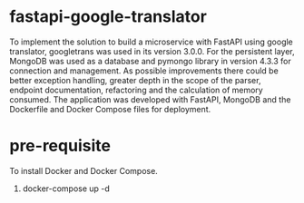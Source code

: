 # fastapi-google-translator
To implement the solution to build a microservice with FastAPI using google translator, googletrans was used in its version 3.0.0. For the persistent layer, MongoDB was used as a database and pymongo library in version 4.3.3 for connection and management. As possible improvements there could be better exception handling, greater depth in the scope of the parser, endpoint documentation, refactoring and the calculation of memory consumed.
The application was developed with FastAPI, MongoDB and the Dockerfile and Docker Compose files for deployment.

# pre-requisite
To install Docker and Docker Compose.

1. docker-compose up -d
